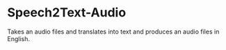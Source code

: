 # Speech2Text-Audio
Takes an audio files and translates into text and produces an audio files in English. 
